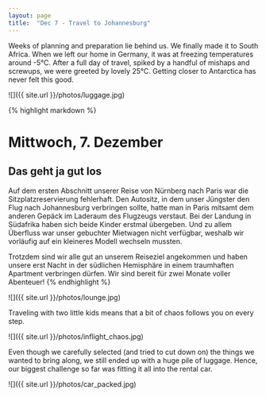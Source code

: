 ```yaml
---
layout: page
title:  "Dec 7 - Travel to Johannesburg"
---
```


Weeks of planning and preparation lie behind us. We finally made it to South Africa. When we left our home in Germany, it was at freezing temperatures around -5°C. After a full day of travel, spiked by a handful of mishaps and screwups, we were greeted by lovely 25°C. Getting closer to Antarctica has never felt this good.

![]({{ site.url }}/photos/luggage.jpg)

{% highlight markdown %}
# Mittwoch, 7. Dezember
## Das geht ja gut los
Auf dem ersten Abschnitt unserer Reise von Nürnberg nach Paris war die Sitzplatzreservierung fehlerhaft. Den Autositz, in dem unser Jüngster den Flug nach Johannesburg verbringen sollte, hatte man in Paris mitsamt dem anderen Gepäck im Laderaum des Flugzeugs verstaut. Bei der Landung in Südafrika haben sich beide Kinder erstmal übergeben. Und zu allem Überfluss war unser gebuchter Mietwagen nicht verfügbar, weshalb wir vorläufig auf ein kleineres Modell wechseln mussten.

Trotzdem sind wir alle gut an unserem Reiseziel angekommen und haben unsere erst Nacht in der südlichen Hemisphäre in einem traumhaften Apartment verbringen dürfen. Wir sind bereit für zwei Monate voller Abenteuer!
{% endhighlight %}

![]({{ site.url }}/photos/lounge.jpg)

Traveling with two little kids means that a bit of chaos follows you on every step.

![]({{ site.url }}/photos/inflight_chaos.jpg)

Even though we carefully selected (and tried to cut down on) the things we wanted to bring along, we still ended up with a huge pile of luggage. Hence, our biggest challenge so far was fitting it all into the rental car.

![]({{ site.url }}/photos/car_packed.jpg)
